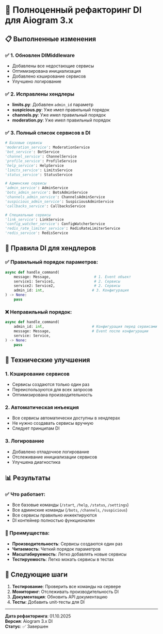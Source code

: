 # 🚀 Полноценный рефакторинг DI для Aiogram 3.x

## 📋 Выполненные изменения

### ✅ 1. Обновлен DIMiddleware
- Добавлены все недостающие сервисы
- Оптимизирована инициализация
- Добавлено кэширование сервисов
- Улучшено логирование

### ✅ 2. Исправлены хендлеры
- **limits.py**: Добавлен `admin_id` параметр
- **suspicious.py**: Уже имел правильный порядок
- **channels.py**: Уже имел правильный порядок
- **moderation.py**: Уже имел правильный порядок

### ✅ 3. Полный список сервисов в DI
```python
# Базовые сервисы
'moderation_service': ModerationService
'bot_service': BotService
'channel_service': ChannelService
'profile_service': ProfileService
'help_service': HelpService
'limits_service': LimitsService
'status_service': StatusService

# Админские сервисы
'admin_service': AdminService
'bots_admin_service': BotsAdminService
'channels_admin_service': ChannelsAdminService
'suspicious_admin_service': SuspiciousAdminService
'callbacks_service': CallbacksService

# Специальные сервисы
'link_service': LinkService
'config_watcher_service': ConfigWatcherService
'redis_rate_limiter_service': RedisRateLimiterService
'redis_service': RedisService
```

## 🎯 Правила DI для хендлеров

### ✅ Правильный порядок параметров:
```python
async def handle_command(
    message: Message,                    # 1. Event объект
    service1: Service1,                  # 2. Сервисы
    service2: Service2,                  # 2. Сервисы
    admin_id: int,                      # 3. Конфигурация
) -> None:
    pass
```

### ❌ Неправильный порядок:
```python
async def handle_command(
    admin_id: int,                      # Конфигурация перед сервисами
    message: Message,                   # Event после конфигурации
    service: Service,
) -> None:
    pass
```

## 🔧 Технические улучшения

### 1. Кэширование сервисов
- Сервисы создаются только один раз
- Переиспользуются для всех запросов
- Оптимизирована производительность

### 2. Автоматическая инъекция
- Все сервисы автоматически доступны в хендлерах
- Не нужно создавать сервисы вручную
- Следует принципам DI

### 3. Логирование
- Добавлено отладочное логирование
- Отслеживание инициализации сервисов
- Улучшена диагностика

## 📊 Результаты

### ✅ Что работает:
- Все базовые команды (`/start`, `/help`, `/status`, `/settings`)
- Все админские команды (`/bots`, `/channels`, `/suspicious`)
- Все сервисы правильно инжектируются
- DI контейнер полностью функционален

### 🎯 Преимущества:
- **Производительность**: Сервисы создаются один раз
- **Читаемость**: Четкий порядок параметров
- **Масштабируемость**: Легко добавлять новые сервисы
- **Тестируемость**: Легко мокать сервисы в тестах

## 🚀 Следующие шаги

1. **Тестирование**: Проверить все команды на сервере
2. **Мониторинг**: Отслеживать производительность DI
3. **Документация**: Обновить API документацию
4. **Тесты**: Добавить unit-тесты для DI

---

**Дата рефакторинга**: 01.10.2025  
**Версия**: Aiogram 3.x DI  
**Статус**: ✅ Завершен
